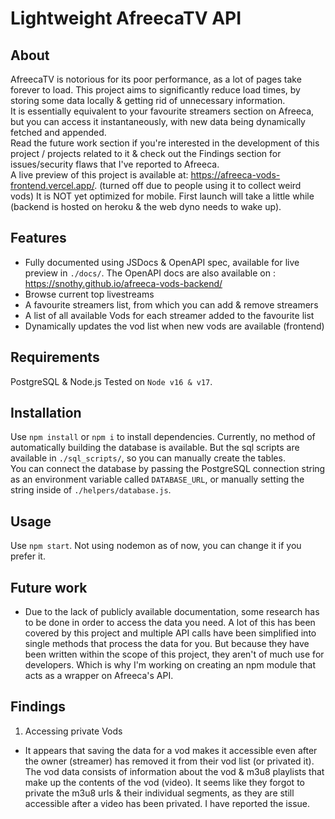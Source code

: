 # Lightweight AfreecaTV API

## About
AfreecaTV is notorious for its poor performance, as a lot of pages take forever to load. This
project aims to significantly reduce load times, by storing some data locally & getting rid of
unnecessary information. </br>
It is essentially equivalent to your favourite streamers section on Afreeca, but you can access it
instantaneously, with new data being dynamically fetched and appended. </br>
Read the future work section if you're interested in the development of this project / projects related to it & check out the Findings section for issues/security flaws that I've reported to Afreeca. </br>
A live preview of this project is available at: https://afreeca-vods-frontend.vercel.app/. (turned off due to people using it to collect weird vods)
It is NOT yet optimized for mobile. First launch will take a little while (backend is hosted on heroku & the web dyno needs to wake up).

## Features
- Fully documented using JSDocs & OpenAPI spec, available for live preview in `./docs/`.
The OpenAPI docs are also available on : https://snothy.github.io/afreeca-vods-backend/
- Browse current top livestreams
- A favourite streamers list, from which you can add & remove streamers
- A list of all available Vods for each streamer added to the favourite list
- Dynamically updates the vod list when new vods are available (frontend)

## Requirements
PostgreSQL & Node.js
Tested on `Node v16 & v17`.

## Installation
Use `npm install` or `npm i` to install dependencies.
Currently, no method of automatically building the database is available. But the sql scripts
are available in `./sql_scripts/`, so you can manually create the tables. </br>
You can connect the database by passing the PostgreSQL connection string as an environment
variable called `DATABASE_URL`, or manually setting the string inside of `./helpers/database.js`.

## Usage
Use `npm start`. Not using nodemon as of now, you can change it if you prefer it.

## Future work
- Due to the lack of publicly available documentation, some research has to be done in order to
access the data you need. A lot of this has been covered by this project and multiple API calls
have been simplified into single methods that process the data for you. But because they
have been written within the scope of this project, they aren't of much use for developers.
Which is why I'm working on creating an npm module that acts as a wrapper on Afreeca's API.

## Findings
1. Accessing private Vods
- It appears that saving the data for a vod makes it accessible even after the owner (streamer)
has removed it from their vod list (or privated it). </br>
The vod data consists of information about the vod & m3u8 playlists that make up the contents of the vod (video). It seems like they forgot to private the m3u8 urls & their individual segments, as they
are still accessible after a video has been privated. I have reported the issue.
